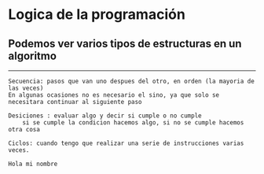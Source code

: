 # Logica de la programación

## Podemos ver varios tipos de estructuras en un algoritmo

- - -

~~~
Secuencia: pasos que van uno despues del otro, en orden (la mayoria de las veces)
En algunas ocasiones no es necesario el sino, ya que solo se necesitara continuar al siguiente paso

Desiciones : evaluar algo y decir si cumple o no cumple
    si se cumple la condicion hacemos algo, si no se cumple hacemos otra cosa

Ciclos: cuando tengo que realizar una serie de instrucciones varias veces.

Hola mi nombre 
